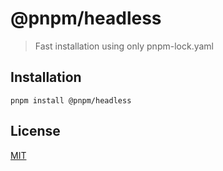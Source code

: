 # @pnpm/headless

> Fast installation using only pnpm-lock.yaml

## Installation

```
pnpm install @pnpm/headless
```

## License

[MIT](LICENSE)
